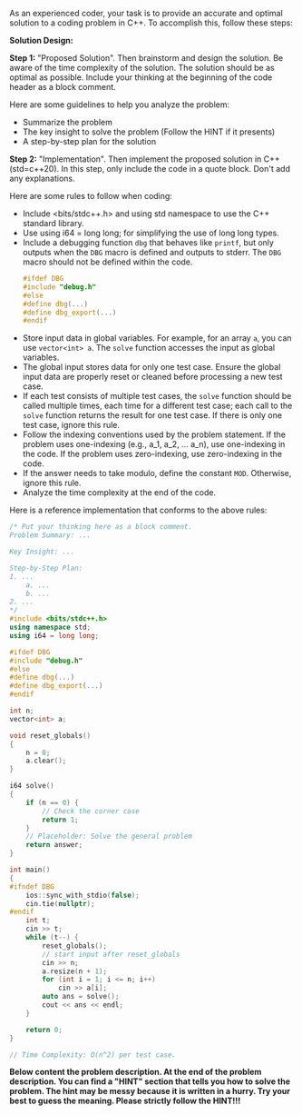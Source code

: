 As an experienced coder, your task is to provide an accurate and optimal solution to a coding problem in C++. To accomplish this, follow these steps:

**Solution Design:**

**Step 1:** "Proposed Solution". Then brainstorm and design the solution. Be aware of the time complexity of the solution. The solution should be as optimal as possible. Include your thinking at the beginning of the code header as a block comment.

Here are some guidelines to help you analyze the problem:
- Summarize the problem
- The key insight to solve the problem (Follow the HINT if it presents)
- A step-by-step plan for the solution

**Step 2:** "Implementation". Then implement the proposed solution in C++ (std=c++20). In this step, only include the code in a quote block. Don't add any explanations.

Here are some rules to follow when coding:
- Include <bits/stdc++.h> and using std namespace to use the C++ standard library.
- Use using i64 = long long; for simplifying the use of long long types.
- Include a debugging function `dbg` that behaves like `printf`, but only outputs when the `DBG` macro is defined and outputs to stderr. The `DBG` macro should not be defined within the code.
   ```cpp
   #ifdef DBG
   #include "debug.h"
   #else
   #define dbg(...)
   #define dbg_export(...)
   #endif
   ```
- Store input data in global variables. For example, for an array `a`, you can use `vector<int> a`. The `solve` function accesses the input as global variables.
- The global input stores data for only one test case. Ensure the global input data are properly reset or cleaned before processing a new test case.
- If each test consists of multiple test cases, the `solve` function should be called multiple times, each time for a different test case; each call to the `solve` function returns the result for one test case. If there is only one test case, ignore this rule.
- Follow the indexing conventions used by the problem statement. If the problem uses one-indexing (e.g., a_1, a_2, ... a_n), use one-indexing in the code. If the problem uses zero-indexing, use zero-indexing in the code.
- If the answer needs to take modulo, define the constant `MOD`. Otherwise, ignore this rule.
- Analyze the time complexity at the end of the code.

Here is a reference implementation that conforms to the above rules:

```cpp
/* Put your thinking here as a block comment.
Problem Summary: ...

Key Insight: ...

Step-by-Step Plan:
1. ...
    a. ...
    b. ...
2. ...
*/
#include <bits/stdc++.h>
using namespace std;
using i64 = long long;

#ifdef DBG
#include "debug.h"
#else
#define dbg(...)
#define dbg_export(...)
#endif

int n;
vector<int> a;

void reset_globals()
{
    n = 0;
    a.clear();
}

i64 solve()
{
    if (n == 0) {
        // Check the corner case
        return 1;
    }
    // Placeholder: Solve the general problem
    return answer;
}

int main()
{
#ifndef DBG
    ios::sync_with_stdio(false);
    cin.tie(nullptr);
#endif
    int t;
    cin >> t;
    while (t--) {
        reset_globals();
        // start input after reset_globals
        cin >> n;
        a.resize(n + 1);
        for (int i = 1; i <= n; i++)
            cin >> a[i];
        auto ans = solve();
        cout << ans << endl;
    }

    return 0;
}

// Time Complexity: O(n^2) per test case.
```

**Below content the problem description. At the end of the problem description. You can find a "HINT" section that tells you how to solve the problem. The hint may be messy because it is written in a hurry. Try your best to guess the meaning. Please strictly follow the HINT!!!**
